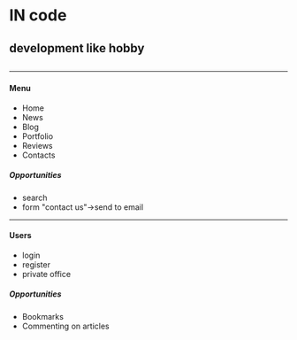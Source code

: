 <h1>IN code</h1>
<h2>development like hobby<h2>
<hr>

<h4>Menu</h4>
   <ul>
      <li>Home</li>
      <li>News</li>
      <li>Blog</li>
      <li>Portfolio</li>
      <li>Reviews</li>
      <li>Contacts</li>
   </ul>

<h5>Opportunities</h5>
   <ul>
      <li>search</li>
      <li>form "contact us"->send to email</li>      
   </ul>
<hr>

<h4>Users</h4>
   <ul>
      <li>login</li>
      <li>register</li>
      <li>private office</li>      
   </ul>

<h5>Opportunities</h5>
   <ul>
      <li>Bookmarks</li>
      <li>Commenting on articles</li>     
   </ul>

